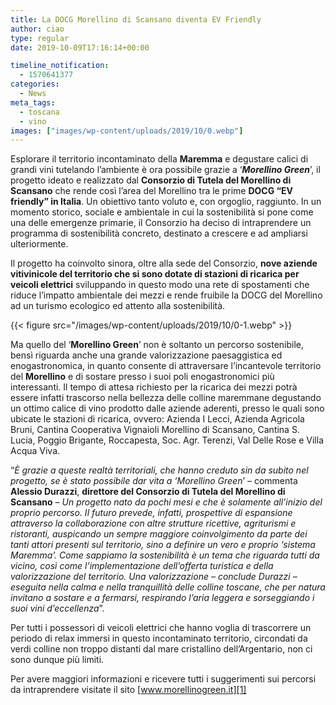 ```yaml
---
title: La DOCG Morellino di Scansano diventa EV Friendly
author: ciao
type: regular
date: 2019-10-09T17:16:14+00:00

timeline_notification:
  - 1570641377
categories:
  - News
meta_tags:
  - toscana
  - vino
images: ["images/wp-content/uploads/2019/10/0.webp"]
---
```

Esplorare il territorio incontaminato della **Maremma** e degustare calici di grandi vini tutelando l’ambiente è ora possibile grazie a ‘**_Morellino Green_**’, il progetto ideato e realizzato dal **Consorzio di Tutela del Morellino di Scansano** che rende così l’area del Morellino tra le prime **DOCG “EV friendly” in Italia**. Un obiettivo tanto voluto e, con orgoglio, raggiunto. In un momento storico, sociale e ambientale in cui la sostenibilità si pone come una delle emergenze primarie, il Consorzio ha deciso di intraprendere un programma di sostenibilità concreto, destinato a crescere e ad ampliarsi ulteriormente.&nbsp;

Il progetto ha coinvolto sinora, oltre alla sede del Consorzio, **nove aziende vitivinicole del territorio che si sono dotate di stazioni di ricarica per veicoli elettrici** sviluppando in questo modo una rete di spostamenti che riduce l’impatto ambientale dei mezzi e rende fruibile la DOCG del Morellino ad un turismo ecologico ed attento alla sostenibilità.&nbsp;


{{< figure src="/images/wp-content/uploads/2019/10/0-1.webp" >}}


Ma quello del ‘**Morellino Green**’ non è soltanto un percorso sostenibile, bensì riguarda anche una grande valorizzazione paesaggistica ed enogastronomica, in quanto consente di attraversare l’incantevole territorio del **Morellino** e di sostare presso i suoi poli enogastronomici più interessanti. Il tempo di attesa richiesto per la ricarica dei mezzi potrà essere infatti trascorso nella bellezza delle colline maremmane degustando un ottimo calice di vino prodotto dalle aziende aderenti, presso le quali sono ubicate le stazioni di ricarica, ovvero: Azienda I Lecci, Azienda Agricola Bruni, Cantina Cooperativa Vignaioli Morellino di Scansano, Cantina S. Lucia, Poggio Brigante, Roccapesta, Soc. Agr. Terenzi, Val Delle Rose e Villa Acqua Viva.&nbsp;

“_È grazie a queste realtà territoriali, che hanno creduto sin da subito nel progetto, se è stato possibile dar vita a ‘Morellino Green_’ – commenta **Alessio Durazzi**, **direttore del Consorzio di Tutela del Morellino di Scansano** – _Un progetto nato da pochi mesi e che è solamente all’inizio del proprio percorso. Il futuro prevede, infatti, prospettive di espansione attraverso la collaborazione con altre strutture ricettive, agriturismi e ristoranti, auspicando un sempre maggiore coinvolgimento da parte dei tanti attori presenti sul territorio, sino a definire un vero e proprio ‘sistema Maremma’. Come sappiamo la sostenibilità è un tema che riguarda tutti da vicino, così come l’implementazione dell’offerta turistica e della valorizzazione del territorio. Una valorizzazione – conclude Durazzi – eseguita nella calma e nella tranquillità delle colline toscane, che per natura invitano a sostare e a fermarsi, respirando l’aria leggera e sorseggiando i suoi vini d’eccellenza_”.&nbsp;

Per tutti i possessori di veicoli elettrici che hanno voglia di trascorrere un periodo di relax immersi in questo incontaminato territorio, circondati da verdi colline non troppo distanti dal mare cristallino dell’Argentario, non ci sono dunque più limiti.

Per avere maggiori informazioni e ricevere tutti i suggerimenti sui percorsi da intraprendere visitate il sito [www.morellinogreen.it][1]

 [1]: http://www.morellinogreen.it